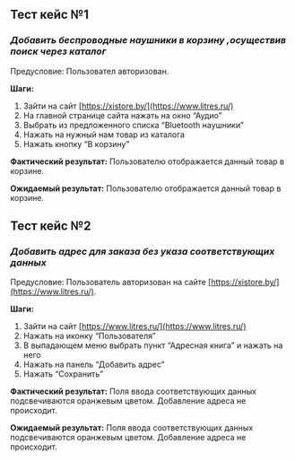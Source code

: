 ## Тест кейс №1

### *Добавить беспроводные наушники в корзину ,осуществив поиск через каталог*

Предусловие: Пользовател авторизован.

**Шаги:** 

1. Зайти на сайт [https://xistore.by/](https://www.litres.ru/)
2. На главной странице сайта нажать на окно “Аудио”
3. Выбрать из предложенного списка “Bluetooth наушники”
4. Нажать на нужный нам товар из каталога
5. Нажать кнопку “В корзину”

**Фактический результат:** Пользователю отображается данный товар в корзине.

**Ожидаемый результат:** Пользователю отображается данный товар в корзине.


## Тест кейс №2

### *Добавить адрес для заказа без указа соответствующих данных*

Предусловие: Пользователь авторизован на сайте [https://xistore.by/](https://www.litres.ru/).

**Шаги:** 

1. Зайти на сайт [https://www.litres.ru/](https://www.litres.ru/)
2. Нажать на иконку “Пользователя”
3. В выпадающем меню выбрать пункт “Адресная книга” и нажать на него
4. Нажать на панель “Добавить адрес”
5. Нажать “Сохранить”


**Фактический результат:** Поля ввода соответствующих данных подсвечиваются оранжевым цветом. Добавление адреса не происходит. 

**Ожидаемый результат:** Поля ввода соответствующих данных подсвечиваются оранжевым цветом. Добавление адреса не происходит. 
